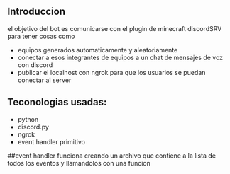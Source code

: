 ## Introduccion
el objetivo del bot es comunicarse con el plugin de minecraft discordSRV para tener cosas como 
- equipos generados automaticamente y aleatoriamente
- conectar a esos integrantes de equipos a un chat de mensajes de voz con discord
- publicar el localhost con ngrok para que los usuarios se puedan conectar al server 

## Teconologias usadas:
- python
- discord.py
- ngrok
- event handler primitivo

##event handler
funciona creando un archivo que contiene a la lista de todos los eventos y llamandolos con una funcion
